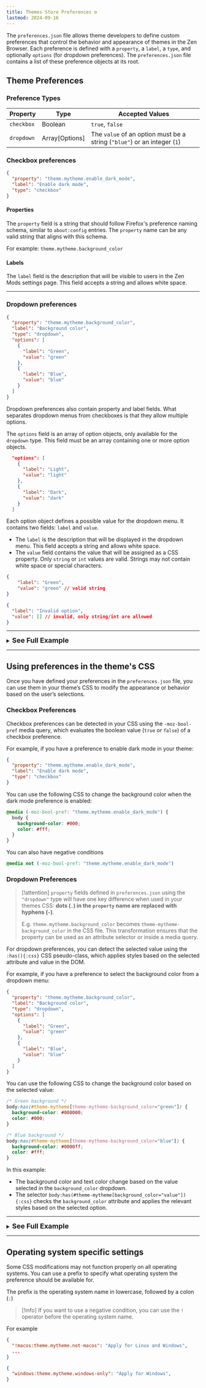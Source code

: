```yaml
---
title: Themes Store Preferences ⚙️
lastmod: 2024-09-16
---
```




The `preferences.json` file allows theme developers to define custom preferences that control the behavior and appearance of themes in the Zen Browser. Each preference is defined with a `property`, a `label`, a `type`, and optionally `options` (for dropdown preferences). The `preferences.json` file contains a list of these preference objects at its root.



## Theme Preferences

### Preference Types

| **Property**                              | **Type**   | **Accepted Values**                  |
|-------------------------------------------|------------|--------------------------------------|
| `checkbox`                      | Boolean    | `true`, `false`                      |
| `dropdown`                      | Array[Options]     | The `value` of an option must be a string (`"blue"`) or an integer (`1`)|


### Checkbox preferences
```json title="Checkbox Example"
{
  "property": "theme.mytheme.enable_dark_mode",
  "label": "Enable dark mode",
  "type": "checkbox"
}
```

#### Properties

The `property` field is a string that should follow Firefox's preference naming schema, similar to `about:config` entries. The  `property` name can be any valid string that aligns with this schema.

For example: `theme.mytheme.background_color`
#### Labels
The `label` field is the description that will be visible to users in the Zen Mods settings page. 
This field accepts a string and allows white space.

---

### Dropdown preferences
```json title="Dropdown Example"
{
  "property": "theme.mytheme.background_color",
  "label": "Background color",
  "type": "dropdown",
  "options": [
    {
      "label": "Green",
      "value": "green"
    },
    {
      "label": "Blue",
      "value": "blue"
    }
  ]
}
```

Dropdown preferences also contain property and label fields. What separates dropdown menus from checkboxes is that they allow multiple options. 

The `options` field is an array of option objects, only available for the `dropdown` type. This field must be an array containing one or more option objects.

```json
  "options": [
    {
      "label": "Light",
      "value": "light"
    },
    {
      "label": "Dark",
      "value": "dark"
    }
  ]
```

Each option object defines a possible value for the dropdown menu. It contains two fields: `label` and `value`.

* The `label` is the description that will be displayed in the dropdown menu. This field accepts a string and allows white space.
* The `value` field contains the value that will be assigned as a CSS property. Only `string` or `int` values are valid. Strings may not contain white space or special characters.

```json title="Example" 
{
    "label": "Green",
    "value": "green" // valid string
}
```

```json title="Invalid Example" {3}
{
  "label": "Invalid option",
  "value": [] // invalid, only string/int are allowed
}
```

---

<details> 
  <summary><font weight="bold" size=4.75><b>See Full Example</b></font></summary>

Below is a full example of what a `preferences.json` file might look like with multiple preference objects in its root. Each object represents a preference defined for a theme:

```json
[
  {
    "property": "theme.mytheme.enable_dark_mode",
    "label": "Enable dark mode",
    "type": "checkbox"
  },
  {
    "property": "theme.mytheme.background_color",
    "label": "Background color",
    "type": "dropdown",
    "options": [
      {
        "label": "Green",
        "value": "green"
      },
      {
        "label": "Blue",
        "value": "blue"
      }
    ]
  },
  {
    "property": "theme.mytheme.show_bookmarks_bar",
    "label": "Show bookmarks bar",
    "type": "checkbox"
  }
]
```

In this example:
- The `preferences.json` file contains a list of three preference objects.
- Each object defines a `property`, `label`, and `type` (either `checkbox` or `dropdown`).
- Dropdown preferences can include an `options` field, with each option having a `label` and a `value`.

</details>

---

## Using preferences in the theme's CSS

Once you have defined your preferences in the `preferences.json` file, you can use them in your theme’s CSS to modify the appearance or behavior based on the user’s selections.

### Checkbox Preferences

Checkbox preferences can be detected in your CSS using the `-moz-bool-pref` media query, which evaluates the boolean value (`true` or `false`) of a checkbox preference.

For example, if you have a preference to enable dark mode in your theme:

```json
{
  "property": "theme.mytheme.enable_dark_mode",
  "label": "Enable dark mode",
  "type": "checkbox"
}
```

You can use the following CSS to change the background color when the dark mode preference is enabled:

```css {1}
@media (-moz-bool-pref: "theme.mytheme.enable_dark_mode") {
  body {
    background-color: #000;
    color: #fff;
  }
}
```

You can also have negative conditions
```css
@media not (-moz-bool-pref: "theme.mytheme.enable_dark_mode")
```


### Dropdown Preferences

> [!attention]
> `property` fields defined in `preferences.json` using the `"dropdown"` type will have one key difference when used in your themes CSS: **dots (`.`) in the `property` name are replaced with hyphens (`-`)**. 
>
> E.g. `theme.mytheme.background_color` becomes `theme-mytheme-background_color` in the CSS file. 
> This transformation ensures that the property can be used as an attribute selector or inside a media query.

For dropdown preferences, you can detect the selected value using the `:has(){:css}` CSS pseudo-class, which applies styles based on the selected attribute and value in the DOM.

For example, if you have a preference to select the background color from a dropdown menu:

```json
{
  "property": "theme.mytheme.background_color",
  "label": "Background color",
  "type": "dropdown",
  "options": [
    {
      "label": "Green",
      "value": "green"
    },
    {
      "label": "Blue",
      "value": "blue"
    }
  ]
}
```

You can use the following CSS to change the background color based on the selected value:

```css {2,8,14}
/* Green background */
body:has(#theme-mytheme[theme-mytheme-background_color="green"]) {
  background-color: #008000;
  color: #000;
}

/* Blue background */
body:has(#theme-mytheme[theme-mytheme-background_color="blue"]) {
  background-color: #0000ff;
  color: #fff;
}
```

In this example:
- The background color and text color change based on the value selected in the `background_color` dropdown.
- The selector `body:has(#theme-mytheme[background_color="value"]){:css}` checks the `background_color` attribute and applies the relevant styles based on the selected option.

---

<details> 
  <summary><font weight="bold" size=4.75><b>See Full Example</b></font></summary>

Suppose your `preferences.json` file includes these two preferences:

```json
[
  {
    "property": "theme.mytheme.enable_dark_mode",
    "label": "Enable dark mode",
    "type": "checkbox"
  },
  {
    "property": "theme.mytheme.background_color",
    "label": "Background color",
    "type": "dropdown",
    "options": [
      {
        "label": "Green",
        "value": "green"
      },
      {
        "label": "Blue",
        "value": "blue"
      }
    ]
  }
]
```

You can combine the CSS like this:

```css
/* Checkbox for dark mode */
@media (-moz-bool-pref: "theme.mytheme.enable_dark_mode") {
  body {
    background-color: #000;
    color: #fff;
  }
}

/* Dropdown for background color selection */
body:has(#theme-mytheme[theme-mytheme-background_color="green"]) {
  background-color: #008000;
  color: #000;
}

body:has(#theme-mytheme[theme-mytheme-background_color="blue"]) {
  background-color: #0000ff;
  color: #fff;
}
```

This allows users to:
- Toggle dark mode on/off using the checkbox.
- Select a background color from the dropdown, which dynamically changes the background and text colors based on the user's choice.

</details>

---


## Operating system specific settings

Some CSS modifications may not function properly on all operating systems. You can use a prefix to specify what operating system the preference should be available for.

The prefix is the operating system name in lowercase, followed by a colon (`:`)

> [!info]
> If you want to use a negative condition, you can use the `!` operator before the operating system name.

For example

```json
{
  "!macos:theme.mytheme.not-macos": "Apply for Linux and Windows",
  ...
}
```

```json
{
  "windows:theme.mytheme.windows-only": "Apply for Windows",
}
```